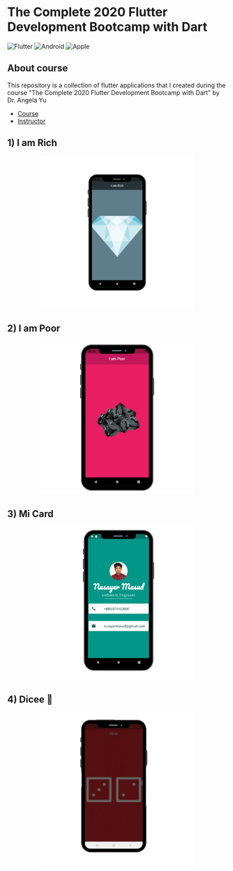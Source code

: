 # The Complete 2020 Flutter Development Bootcamp with Dart
<!-- PROJECT SHIELDS -->
![Flutter][flutter-shield]
![Android][android-shield]
![Apple][apple-shield]

## About course
This repository is a collection of flutter applications that I created during the course "The Complete 2020 Flutter Development Bootcamp with Dart" by Dr. Angela Yu

- [Course][course-url]
- [Instructor][instructor-url]

## 1) I am Rich

<a href="https://github.com/nusayer/The-Complete-2020-Flutter-Development-Bootcamp-with-Dart/tree/master/i_am_rich">
  <p align="center">
    <img src="https://github.com/nusayer/The-Complete-2020-Flutter-Development-Bootcamp-with-Dart/blob/master/i_am_rich/images/screenshot.png" width="350">
  </p>
</a>

## 2) I am Poor

<a href="https://github.com/nusayer/The-Complete-2020-Flutter-Development-Bootcamp-with-Dart/tree/master/i_am_poor">
  <p align="center">
    <img src="https://github.com/nusayer/The-Complete-2020-Flutter-Development-Bootcamp-with-Dart/blob/master/i_am_poor/images/screenshot.png" width="350">
  </p>
</a>

## 3) Mi Card

<a href="https://github.com/nusayer/The-Complete-2020-Flutter-Development-Bootcamp-with-Dart/tree/master/mi_card">
  <p align="center">
    <img src="https://github.com/nusayer/The-Complete-2020-Flutter-Development-Bootcamp-with-Dart/blob/master/mi_card/images/screenshot.png" width="350">
  </p>
</a>

## 4) Dicee 🎲

<a href="https://github.com/nusayer/The-Complete-2020-Flutter-Development-Bootcamp-with-Dart/tree/master/dicee_flutter">
  <p align="center">
    <img src="https://github.com/nusayer/The-Complete-2020-Flutter-Development-Bootcamp-with-Dart/blob/master/dicee_flutter/images/screenshot2.gif" width="350">
  </p>
</a>




<!-- PROJECT SHIELDS -->
[html5-shield]: https://img.shields.io/badge/-HTML5-black.svg?logo=html5&colorB=E34F26&logoColor=white
[css3-shield]: https://img.shields.io/badge/-CSS3-black.svg?logo=css3&colorB=1572B6&logoColor=white
[sass-shield]: https://img.shields.io/badge/-SASS-black.svg?logo=sass&colorB=CC6699&logoColor=white
[angular-shield]: https://img.shields.io/badge/-Angular-black.svg?logo=angular&colorB=DD0031&logoColor=white
[java-shield]: https://img.shields.io/badge/-Java-black.svg?logoColor=white&logo=java&&colorB=007396
[javascript-shield]: https://img.shields.io/badge/-JavaScript-black.svg?logoColor=white&logo=javascript&&colorB=F7DF1E
[typescript-shield]: https://img.shields.io/badge/-TypeScript-black.svg?logoColor=white&logo=typescript&&colorB=007ACC
[react-shield]: https://img.shields.io/badge/-React-black.svg?logoColor=white&logo=react&colorB=61DAFB
[jquery-shield]: https://img.shields.io/badge/-jQuery-white.svg?logo=jquery&colorB=0769AD&logoColor=white
[spring-shield]: https://img.shields.io/badge/-Spring-white.svg?logo=spring&colorB=6DB33F&logoColor=white
[flutter-shield]: https://img.shields.io/badge/-Flutter-white.svg?logo=flutter&logoColor=white&colorB=02569B
[android-shield]: https://img.shields.io/badge/-Android-white.svg?logo=android&logoColor=white&colorB=3DDC84
[apple-shield]: https://img.shields.io/badge/-Apple-white.svg?logo=apple&logoColor=white&colorB=999999

<!-- ALIES README -->
[course-url]: https://udemy.com/course/flutter-bootcamp-with-dart/
[instructor-url]: https://udemy.com/user/4b4368a3-b5c8-4529-aa65-2056ec31f37e/